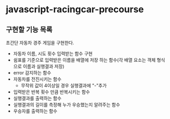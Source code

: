 # javascript-racingcar-precourse

## 구현할 기능 목록

초간단 자동차 경주 게임을 구현한다.

- 자동차 이름, 시도 횟수 입력받는 함수 구현
- 쉼표를 기준으로 입력받은 이름을 배열에 저장 하는 함수(각 배열 요소는 객체 형식으로 이름과 실행결과 저장)
- error 감지하는 함수
- 자동차를 전진시키는 함수
  - 무작위 값이 4이상일 경우 실행결과에 "-"추가
- 입력받은 반복 횟수 만큼 반복시키는 함수
- 실행결과를 출력하는 함수
- 실행결과의 길이를 측정해 누가 우승했는지 알려주는 함수
- 우승자를 출력하는 함수
